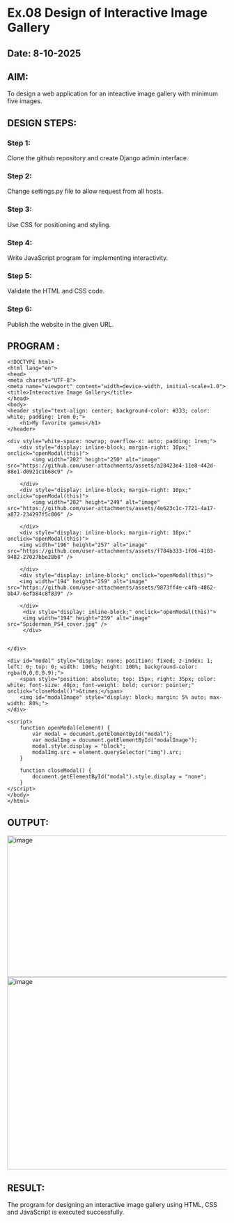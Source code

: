 # Ex.08 Design of Interactive Image Gallery
## Date: 8-10-2025

## AIM:
To design a web application for an inteactive image gallery with minimum five images.

## DESIGN STEPS:

### Step 1:
Clone the github repository and create Django admin interface.

### Step 2:
Change settings.py file to allow request from all hosts.

### Step 3:
Use CSS for positioning and styling.

### Step 4:
Write JavaScript program for implementing interactivity.

### Step 5:
Validate the HTML and CSS code.

### Step 6:
Publish the website in the given URL.

## PROGRAM :
    <!DOCTYPE html>
    <html lang="en">
    <head>
    <meta charset="UTF-8">
    <meta name="viewport" content="width=device-width, initial-scale=1.0">
    <title>Interactive Image Gallery</title>
    </head>
    <body>
    <header style="text-align: center; background-color: #333; color: white; padding: 1rem 0;">
        <h1>My favorite games</h1>
    </header>

    <div style="white-space: nowrap; overflow-x: auto; padding: 1rem;">
        <div style="display: inline-block; margin-right: 10px;" onclick="openModal(this)">
            <img width="202" height="250" alt="image" src="https://github.com/user-attachments/assets/a28423e4-11e8-442d-88e1-d0921c1b68c9" />

        </div>
        <div style="display: inline-block; margin-right: 10px;" onclick="openModal(this)">
            <img width="202" height="249" alt="image" src="https://github.com/user-attachments/assets/4e623c1c-7721-4a17-a872-234297f5c006" />

        </div>
        <div style="display: inline-block; margin-right: 10px;" onclick="openModal(this)"> 
        <img width="196" height="257" alt="image" src="https://github.com/user-attachments/assets/f784b333-1f06-4183-9482-27027bbe28b8" />

        </div>
        <div style="display: inline-block;" onclick="openModal(this)"> 
        <img width="194" height="259" alt="image" src="https://github.com/user-attachments/assets/9873ff4e-c4fb-4862-bb47-6efb84c8f839" />

        </div>
         <div style="display: inline-block;" onclick="openModal(this)"> 
         <img width="194" height="259" alt="image" src="Spiderman_PS4_cover.jpg" />
         </div>


    </div>

    <div id="modal" style="display: none; position: fixed; z-index: 1; left: 0; top: 0; width: 100%; height: 100%; background-color: rgba(0,0,0,0.9);">
        <span style="position: absolute; top: 15px; right: 35px; color: white; font-size: 40px; font-weight: bold; cursor: pointer;" onclick="closeModal()">&times;</span>
        <img id="modalImage" style="display: block; margin: 5% auto; max-width: 80%;">
    </div>

    <script>
        function openModal(element) {
            var modal = document.getElementById("modal");
            var modalImg = document.getElementById("modalImage");
            modal.style.display = "block";
            modalImg.src = element.querySelector("img").src;
        }

        function closeModal() {
            document.getElementById("modal").style.display = "none";
        }
    </script>
    </body>
    </html>

## OUTPUT:
<img width="1280" height="325" alt="image" src="https://github.com/user-attachments/assets/b1f65f49-95d6-441b-ab9c-94cb3828e0e5" />

<img width="1280" height="442" alt="image" src="https://github.com/user-attachments/assets/ec866aa0-f5ce-4797-b483-e49d9af74e26" />


## RESULT:
The program for designing an interactive image gallery using HTML, CSS and JavaScript is executed successfully.
